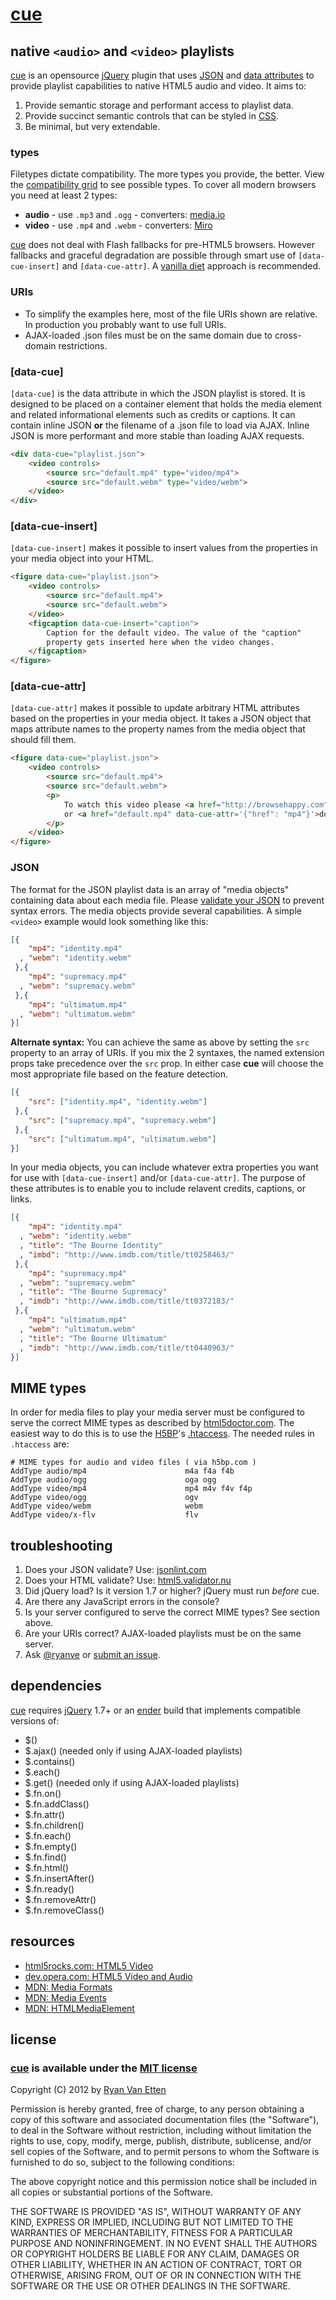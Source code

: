 # [cue](http://cuejs.com)
## native `<audio>` and `<video>` playlists

[cue](http://cuejs.com) is an opensource [jQuery](http://jquery.com/) plugin that uses [JSON](http://en.wikipedia.org/wiki/JSON) and [data attributes](http://dev.opera.com/articles/view/an-introduction-to-datasets/) to provide playlist capabilities to native HTML5 audio and video. It aims to:

1. Provide semantic storage and performant access to playlist data.
2. Provide succinct semantic controls that can be styled in [CSS](https://github.com/ryanve/cue/blob/master/cue.css).
3. Be minimal, but very extendable.

### types

Filetypes dictate compatibility. The more types you provide, the better. View the [compatibility grid](https://developer.mozilla.org/en-US/docs/Media_formats_supported_by_the_audio_and_video_elements#Browser_compatibility) to see possible types. To cover all modern browsers you need at least 2 types: 

- **audio** - use `.mp3` and `.ogg`  - converters: [media.io](http://media.io)
- **video** - use `.mp4` and `.webm` - converters: [Miro](http://www.mirovideoconverter.com)

[cue](http://cuejs.com) does not deal with Flash fallbacks for pre-HTML5 browsers. However fallbacks and graceful degradation are possible through smart use of `[data-cue-insert]` and `[data-cue-attr]`. A [vanilla diet](http://coding.smashingmagazine.com/2012/11/13/the-vanilla-web-diet/) approach is recommended.

### URIs

- To simplify the examples here, most of the file URIs shown are relative. In production you probably want to use full URIs.
- AJAX-loaded .json files must be on the same domain due to cross-domain restrictions.

### [data-cue]

`[data-cue]` is the data attribute in which the JSON playlist is stored. It is designed to be placed on a container element that holds the media element and related informational elements such as credits or captions. It can contain inline JSON **or** the filename of a .json file to load via AJAX. Inline JSON is more performant and more stable than loading AJAX requests. 

```html
<div data-cue="playlist.json">
    <video controls>
        <source src="default.mp4" type="video/mp4">
        <source src="default.webm" type="video/webm">
    </video>
</div>
```

### [data-cue-insert]

`[data-cue-insert]` makes it possible to insert values from the properties in your media object into your HTML.

```html
<figure data-cue="playlist.json">
    <video controls>
        <source src="default.mp4">
        <source src="default.webm">
    </video>
    <figcaption data-cue-insert="caption">
        Caption for the default video. The value of the "caption"
        property gets inserted here when the video changes.
    </figcaption>
</figure>
```

### [data-cue-attr]

`[data-cue-attr]` makes it possible to update arbitrary HTML attributes based on the properties in your media object. It takes a JSON object that maps attribute names to the property names from the media object that should fill them.

```html
<figure data-cue="playlist.json">
    <video controls>
        <source src="default.mp4">
        <source src="default.webm">
        <p>
            To watch this video please <a href="http://browsehappy.com">updgrade your browser</a>
            or <a href="default.mp4" data-cue-attr='{"href": "mp4"}'>download the .mp4</a>
        </p>
    </video>
</figure>
```

### JSON

The format for the JSON playlist data is an array of "media objects" containing data about each media file. Please [validate your JSON](http://jsonlint.com) to prevent syntax errors. The media objects provide several capabilities. A simple `<video>` example would look something like this:

```json
[{
    "mp4": "identity.mp4"
  , "webm": "identity.webm"
 },{
    "mp4": "supremacy.mp4"
  , "webm": "supremacy.webm"
 },{
    "mp4": "ultimatum.mp4"
  , "webm": "ultimatum.webm"
}]
```

**Alternate syntax:** You can achieve the same as above by setting the `src` property to an array of URIs. If you mix the 2 syntaxes, the named extension props take precedence over the `src` prop. In either case **cue** will choose the most appropriate file based on the feature detection.

```json
[{
    "src": ["identity.mp4", "identity.webm"]
 },{
    "src": ["supremacy.mp4", "supremacy.webm"]
 },{
    "src": ["ultimatum.mp4", "ultimatum.webm"]
}]
```

In your media objects, you can include whatever extra properties you want for use with `[data-cue-insert]` and/or `[data-cue-attr]`. The purpose of these attributes is to enable you to include relavent credits, captions, or links.

```json
[{
    "mp4": "identity.mp4"
  , "webm": "identity.webm"
  , "title": "The Bourne Identity"
  , "imbd": "http://www.imdb.com/title/tt0258463/"
 },{
    "mp4": "supremacy.mp4"
  , "webm": "supremacy.webm"
  , "title": "The Bourne Supremacy"
  , "imdb": "http://www.imdb.com/title/tt0372183/"
 },{
    "mp4": "ultimatum.mp4"
  , "webm": "ultimatum.webm"
  , "title": "The Bourne Ultimatum"
  , "imdb": "http://www.imdb.com/title/tt0440963/"
}]
```

## MIME types

In order for media files to play your media server must be configured to serve the correct MIME types as described by [html5doctor.com](http://html5doctor.com/html5-audio-the-state-of-play/). The easiest way to do this is to use the [H5BP](https://github.com/h5bp/html5-boilerplate/)'s [.htaccess](https://github.com/h5bp/html5-boilerplate/blob/master/.htaccess). The needed rules in `.htaccess` are:

```
# MIME types for audio and video files ( via h5bp.com )
AddType audio/mp4                      m4a f4a f4b
AddType audio/ogg                      oga ogg
AddType video/mp4                      mp4 m4v f4v f4p
AddType video/ogg                      ogv
AddType video/webm                     webm
AddType video/x-flv                    flv
```

## troubleshooting

1. Does your JSON validate? Use: [jsonlint.com](http://jsonlint.com)
2. Does your HTML validate? Use: [html5.validator.nu](http://html5.validator.nu)
3. Did jQuery load? Is it version 1.7 or higher? jQuery must run *before* cue.
4. Are there any JavaScript errors in the console?
5. Is your server configured to serve the correct MIME types? See section above.
6. Are your URIs correct? AJAX-loaded playlists must be on the same server.
7. Ask [@ryanve](http://twitter.com/ryanve) or [submit an issue](https://github.com/ryanve/cue/issues).

## dependencies

[cue](http://cuejs.com) requires [jQuery](http://jquery.com/) 1.7+ or an [ender](http://ender.no.de/) build that implements compatible versions of:

- $()
- $.ajax() (needed only if using AJAX-loaded playlists)
- $.contains()
- $.each()
- $.get()  (needed only if using AJAX-loaded playlists)
- $.fn.on()
- $.fn.addClass()
- $.fn.attr()
- $.fn.children()
- $.fn.each()
- $.fn.empty()
- $.fn.find()
- $.fn.html()
- $.fn.insertAfter()
- $.fn.ready()
- $.fn.removeAttr()
- $.fn.removeClass()

## resources

- [html5rocks.com: HTML5 Video](http://www.html5rocks.com/en/tutorials/video/basics/)
- [dev.opera.com: HTML5 Video and Audio](http://dev.opera.com/articles/view/everything-you-need-to-know-about-html5-video-and-audio/)
- [MDN: Media Formats](https://developer.mozilla.org/en-US/docs/Media_formats_supported_by_the_audio_and_video_elements#Browser_compatibility)
- [MDN: Media Events](https://developer.mozilla.org/en-US/docs/DOM/Media_events)
- [MDN: HTMLMediaElement](https://developer.mozilla.org/en-US/docs/DOM/HTMLMediaElement)

## license

### [cue](http://github.com/ryanve/cue) is available under the [MIT license](http://en.wikipedia.org/wiki/MIT_License)

Copyright (C) 2012 by [Ryan Van Etten](https://github.com/ryanve)

Permission is hereby granted, free of charge, to any person obtaining a copy
of this software and associated documentation files (the "Software"), to deal
in the Software without restriction, including without limitation the rights
to use, copy, modify, merge, publish, distribute, sublicense, and/or sell
copies of the Software, and to permit persons to whom the Software is
furnished to do so, subject to the following conditions:

The above copyright notice and this permission notice shall be included in
all copies or substantial portions of the Software.

THE SOFTWARE IS PROVIDED "AS IS", WITHOUT WARRANTY OF ANY KIND, EXPRESS OR
IMPLIED, INCLUDING BUT NOT LIMITED TO THE WARRANTIES OF MERCHANTABILITY,
FITNESS FOR A PARTICULAR PURPOSE AND NONINFRINGEMENT. IN NO EVENT SHALL THE
AUTHORS OR COPYRIGHT HOLDERS BE LIABLE FOR ANY CLAIM, DAMAGES OR OTHER
LIABILITY, WHETHER IN AN ACTION OF CONTRACT, TORT OR OTHERWISE, ARISING FROM,
OUT OF OR IN CONNECTION WITH THE SOFTWARE OR THE USE OR OTHER DEALINGS IN
THE SOFTWARE.